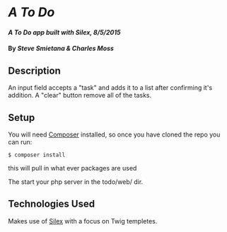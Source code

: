 # _A To Do_

#### _A To Do app built with Silex, 8/5/2015_

#### By _**Steve Smietana & Charles Moss**_

## Description
An input field accepts a "task" and adds it to a list after confirming it's addition. A "clear" button remove all of the tasks.

## Setup
You will need [Composer](https://github.com/composer/composer) installed, so once you have cloned the repo you can run:

```
$ composer install
```

this will pull in what ever packages are used

The start your php server in the todo/web/ dir. 

## Technologies Used
Makes use of [Silex](http://silex.sensiolabs.org/) with a focus on Twig templetes.
